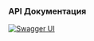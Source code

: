 ### API Документация

[![Swagger UI](https://img.shields.io/badge/OpenAPI-3.0-blue)](https://petstore.swagger.io/?url=https://raw.githubusercontent.com/TpaBKa251/Booking/master/api/Booking-openapi.yaml)

